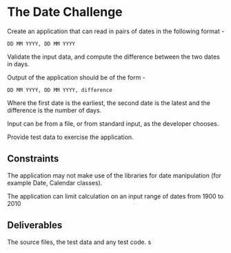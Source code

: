 # The Date Challenge

Create an application that can read in pairs of dates in the following format -

    DD MM YYYY, DD MM YYYY

Validate the input data, and compute the difference between the two dates in days.

Output of the application should be of the form -

    DD MM YYYY, DD MM YYYY, difference

Where the first date is the earliest, the second date is the latest and the difference is the number of days.

Input can be from a file, or from standard input, as the developer chooses.

Provide test data to exercise the application.

## Constraints

The application may not make use of the libraries for date manipulation (for example Date, Calendar classes).

The application can limit calculation on an input range of dates from 1900 to 2010

## Deliverables

The source files, the test data and any test code.
s
